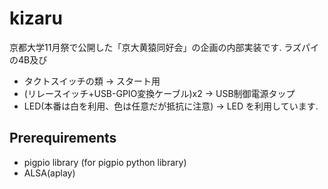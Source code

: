 # kizaru

京都大学11月祭で公開した「京大黄猿同好会」の企画の内部実装です.
ラズパイの4B及び
  - タクトスイッチの類 -> スタート用
  - (リレースイッチ+USB-GPIO変換ケーブル)x2 -> USB制御電源タップ
  - LED(本番は白を利用、色は任意だが抵抗に注意) -> LED
を利用しています.

## Prerequirements

- pigpio library (for pigpio python library)
- ALSA(aplay)

